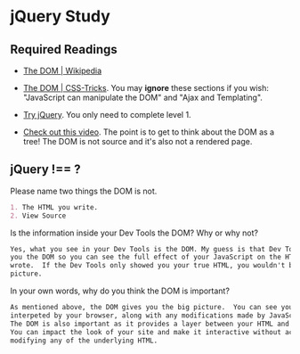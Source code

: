 # jQuery Study

## Required Readings

-   [The DOM | Wikipedia](https://en.wikipedia.org/wiki/Document_Object_Model)

-   [The DOM | CSS-Tricks](https://css-tricks.com/dom/). You may **ignore**
    these sections if you wish: "JavaScript can manipulate the DOM" and "Ajax
    and Templating".

-   [Try jQuery](http://try.jquery.com/). You only need to complete level 1.

-   [Check out this video](https://www.youtube.com/watch?v=n1cKlKM3jYI). The
point is to get to think about the DOM as a tree! The DOM is not source and
it's also not a rendered page.

## jQuery !== ?

Please name two things the DOM is not.

```md
1. The HTML you write.
2. View Source
```

Is the information inside your Dev Tools the DOM? Why or why not?

```md
Yes, what you see in your Dev Tools is the DOM. My guess is that Dev Tools shows
you the DOM so you can see the full effect of your JavaScript on the HTML you originally
wrote.  If the Dev Tools only showed you your true HTML, you wouldn't be getting a full
picture.
```

In your own words, why do you think the DOM is important?

```md
As mentioned above, the DOM gives you the big picture.  You can see your HTML as
interpeted by your browser, along with any modifications made by JavaScript/jQuery.
The DOM is also important as it provides a layer between your HTML and JavaScript.
You can impact the look of your site and make it interactive without actually
modifying any of the underlying HTML.
```
